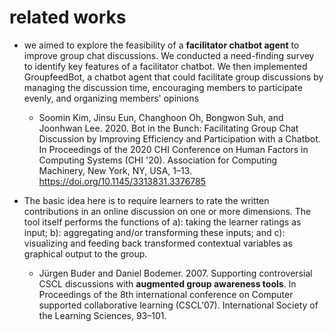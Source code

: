 # related works

* we aimed to explore the feasibility of a **facilitator chatbot agent** to improve group chat discussions. We conducted a need-finding survey to identify key features of a facilitator chatbot. We then implemented GroupfeedBot, a chatbot agent that could facilitate group discussions by managing the discussion time, encouraging members to participate evenly, and organizing members' opinions
  * Soomin Kim, Jinsu Eun, Changhoon Oh, Bongwon Suh, and Joonhwan Lee. 2020. Bot in the Bunch: Facilitating Group Chat Discussion by Improving Efficiency and Participation with a Chatbot. In Proceedings of the 2020 CHI Conference on Human Factors in Computing Systems (CHI '20). Association for Computing Machinery, New York, NY, USA, 1–13. https://doi.org/10.1145/3313831.3376785




* The basic idea here is to require learners to rate the written contributions in an online discussion on one or more dimensions. The tool itself performs the functions of a): taking the learner ratings as input; b): aggregating and/or transforming these inputs; and c): visualizing and feeding back transformed contextual variables as graphical output to the group.
  * Jürgen Buder and Daniel Bodemer. 2007. Supporting controversial CSCL discussions with **augmented group awareness tools**. In Proceedings of the 8th international conference on Computer supported collaborative learning (CSCL'07). International Society of the Learning Sciences, 93–101.







